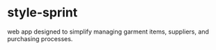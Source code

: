 # style-sprint
web app designed to simplify managing garment items, suppliers, and purchasing processes.

